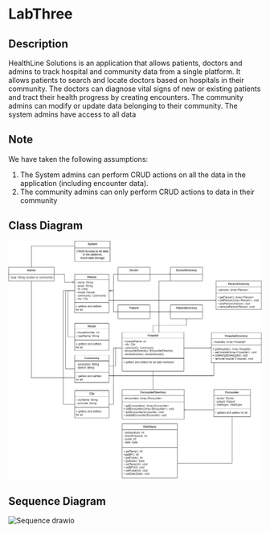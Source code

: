 # LabThree

## Description

HealthLine Solutions is an application that allows patients, doctors and admins to track hospital and community data from a single platform.
It allows patients to search and locate doctors based on hospitals in their community.
The doctors can diagnose vital signs of new or existing patients and tract their health progress by creating encounters.
The community admins can modify or update data belonging to their community. The system admins have access to all data

## Note

We have taken the following assumptions:

1. The System admins can perform CRUD actions on all the data in the application (including encounter data).
2. The community admins can only perform CRUD actions to data in their community

## Class Diagram

![Class Diagram Here](./images/ClassDiagram.png?raw=true)

## Sequence Diagram

![Sequence drawio](https://user-images.githubusercontent.com/113491692/199379615-394077f8-7c9e-4c03-b256-b1690b5ca5f2.png)

